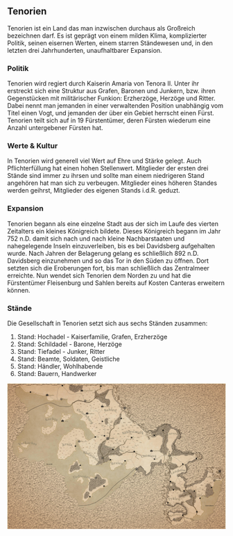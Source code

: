 ## Tenorien

Tenorien ist ein Land das man inzwischen
durchaus als Großreich bezeichnen darf. Es ist
geprägt von einem milden Klima,
komplizierter Politik, seinen eisernen Werten,
einem starren Ständewesen und, in den letzten
drei Jahrhunderten, unaufhaltbarer Expansion.

### Politik
Tenorien wird regiert durch Kaiserin Amaria von Tenora II.
Unter ihr erstreckt sich eine Struktur aus Grafen, Baronen
und Junkern, bzw. ihren Gegenstücken mit militärischer
Funkion: Erzherzöge, Herzöge und Ritter.
Dabei nennt man jemanden in einer verwaltenden Position
unabhängig vom Titel einen Vogt, und jemanden der über ein
Gebiet herrscht einen Fürst.
Tenorien teilt sich auf in 19 Fürstentümer, deren Fürsten
wiederum eine Anzahl untergebener Fürsten hat.

### Werte & Kultur
In Tenorien wird generell viel Wert auf Ehre und Stärke
gelegt. Auch Pflichterfüllung hat einen hohen Stellenwert.
Mitglieder der ersten drei Stände sind immer zu ihrsen
und sollte man einem niedrigeren Stand angehören hat man
sich zu verbeugen. Mitglieder eines höheren Standes werden
geihrst, Mitglieder des eigenen Stands i.d.R. geduzt.

### Expansion
Tenorien begann als eine einzelne Stadt aus der sich im
Laufe des vierten Zeitalters ein kleines Königreich bildete.
Dieses Königreich begann im Jahr 752 n.D. damit sich nach
und nach kleine Nachbarstaaten und nahegelegende Inseln
einzuverleiben, bis es bei Davidsberg aufgehalten wurde.
Nach Jahren der Belagerung gelang es schließlich 892 n.D.
Davidsberg einzunehmen und so das Tor in den Süden zu
öffnen. Dort setzten sich die Eroberungen fort, bis man
schließlich das Zentralmeer erreichte.
Nun wendet sich Tenorien dem Norden zu und hat die
Fürstentümer Fleisenburg und Sahlen bereits auf Kosten
Canteras erweitern können.

### Stände
Die Gesellschaft in Tenorien setzt sich aus sechs Ständen
zusammen:
1. Stand: Hochadel - Kaiserfamilie, Grafen, Erzherzöge
2. Stand: Schildadel - Barone, Herzöge
3. Stand: Tiefadel - Junker, Ritter
4. Stand: Beamte, Soldaten, Geistliche
5. Stand: Händler, Wohlhabende
6. Stand: Bauern, Handwerker


![TenorienPapierkarte](Attachments/TenorienLowres.png)
